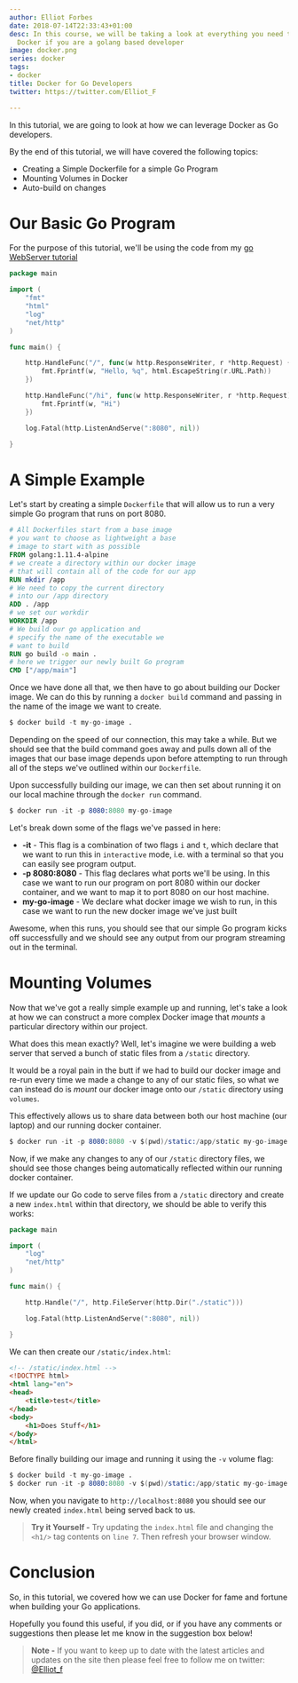 ```yaml
---
author: Elliot Forbes
date: 2018-07-14T22:33:43+01:00
desc: In this course, we will be taking a look at everything you need to know about
  Docker if you are a golang based developer
image: docker.png
series: docker
tags:
- docker
title: Docker for Go Developers
twitter: https://twitter.com/Elliot_F

---
```


In this tutorial, we are going to look at how we can leverage Docker as Go developers. 

By the end of this tutorial, we will have covered the following topics:

* Creating a Simple Dockerfile for a simple Go Program
* Mounting Volumes in Docker
* Auto-build on changes

# Our Basic Go Program

For the purpose of this tutorial, we'll be using the code from my [go WebServer tutorial](/golang/creating-simple-web-server-with-golang/)

```go
package main

import (
	"fmt"
	"html"
	"log"
	"net/http"
)

func main() {

	http.HandleFunc("/", func(w http.ResponseWriter, r *http.Request) {
		fmt.Fprintf(w, "Hello, %q", html.EscapeString(r.URL.Path))
	})

	http.HandleFunc("/hi", func(w http.ResponseWriter, r *http.Request) {
		fmt.Fprintf(w, "Hi")
	})

	log.Fatal(http.ListenAndServe(":8080", nil))

}
```

# A Simple Example

Let's start by creating a simple `Dockerfile` that will allow us to run a very simple Go program that runs on port 8080. 

```dockerfile
# All Dockerfiles start from a base image
# you want to choose as lightweight a base
# image to start with as possible
FROM golang:1.11.4-alpine
# we create a directory within our docker image
# that will contain all of the code for our app
RUN mkdir /app
# We need to copy the current directory
# into our /app directory 
ADD . /app
# we set our workdir
WORKDIR /app
# We build our go application and
# specify the name of the executable we 
# want to build
RUN go build -o main .
# here we trigger our newly built Go program
CMD ["/app/main"]
```

Once we have done all that, we then have to go about building our Docker image. We can do this by running a `docker build` command and passing in the name of the image we want to create.

```s
$ docker build -t my-go-image .
```

Depending on the speed of our connection, this may take a while. But we should see that the build command goes away and pulls down all of the images that our base image depends upon before attempting to run through all of the steps we've outlined within our `Dockerfile`.

Upon successfully building our image, we can then set about running it on our local machine through the `docker run` command.

```s
$ docker run -it -p 8080:8080 my-go-image
```

Let's break down some of the flags we've passed in here:

* **-it** - This flag is a combination of two flags `i` and `t`, which declare that we want to run this in `interactive` mode, i.e. with a terminal so that you can easily see program output.
* **-p 8080:8080** - This flag declares what ports we'll be using. In this case we want to run our program on port 8080 within our docker container, and we want to map it to port 8080 on our host machine. 
* **my-go-image** - We declare what docker image we wish to run, in this case we want to run the new docker image we've just built

Awesome, when this runs, you should see that our simple Go program kicks off successfully and we should see any output from our program streaming out in the terminal.

# Mounting Volumes

Now that we've got a really simple example up and running, let's take a look at how we can construct a more complex Docker image that *mounts* a particular directory within our project.

What does this mean exactly? Well, let's imagine we were building a web server that served a bunch of static files from a `/static` directory. 

It would be a royal pain in the butt if we had to build our docker image and re-run every time we made a change to any of our static files, so what we can instead do is *mount* our docker image onto our `/static` directory using `volumes`.

This effectively allows us to share data between both our host machine (our laptop) and our running docker container. 

```s
$ docker run -it -p 8080:8080 -v $(pwd)/static:/app/static my-go-image
```

Now, if we make any changes to any of our `/static` directory files, we should see those changes being automatically reflected within our running docker container.

If we update our Go code to serve files from a `/static` directory and create a new `index.html` within that directory, we should be able to verify this works:

```go
package main

import (
	"log"
	"net/http"
)

func main() {

	http.Handle("/", http.FileServer(http.Dir("./static")))

	log.Fatal(http.ListenAndServe(":8080", nil))

}
```

We can then create our `/static/index.html`:

```html
<!-- /static/index.html -->
<!DOCTYPE html>
<html lang="en">
<head>
    <title>test</title>
</head>
<body>
    <h1>Does Stuff</h1>
</body>
</html>
```

Before finally building our image and running it using the `-v` volume flag:

```s
$ docker build -t my-go-image .
$ docker run -it -p 8080:8080 -v $(pwd)/static:/app/static my-go-image
```

Now, when you navigate to `http://localhost:8080` you should see our newly created `index.html` being served back to us. 

> **Try it Yourself -** Try updating the `index.html` file and changing the `<h1/>` tag contents on `line 7`. Then refresh your browser window.


# Conclusion

So, in this tutorial, we covered how we can use Docker for fame and fortune when building your Go applications. 

Hopefully you found this useful, if you did, or if you have any comments or suggestions then please let me know in the suggestion box below! 

> **Note -** If you want to keep up to date with the latest articles and updates on the site then please feel free to follow me on twitter: [@Elliot_f](https://twitter.com/elliot_f)